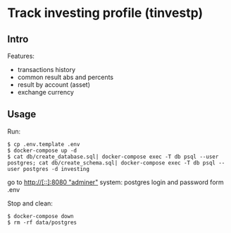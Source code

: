 # Track investing profile (tinvestp)


## Intro

Features:
* transactions history
* common result abs and percents
* result by account (asset)
* exchange currency

## Usage

Run:
```shell
$ cp .env.template .env
$ docker-compose up -d
$ cat db/create_database.sql| docker-compose exec -T db psql --user postgres; cat db/create_schema.sql| docker-compose exec -T db psql --user postgres -d investing
```

go to [http://[::]:8080 "adminer"](http://[::]:8080)
system: postgres
login and password form .env

Stop and clean:
```shell
$ docker-compose down
$ rm -rf data/postgres
```
